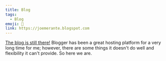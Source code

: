 ```yaml
---
title: Blog
tags:
  - Blog
emoji: 📓
link: https://joemerante.blogspot.com
---
```


[The blog is still there!](https://joemerante.blogspot.com) Blogger has been a great hosting platform for a very long time for me; however, there are some things it doesn't do well and flexibility it can't provide. So here we are.
